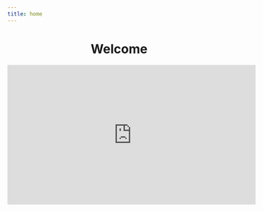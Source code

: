 ```yaml
---
title: home
---
```

<style>
h1 {text-align:center;}
</style>

<h1>Welcome</h1>

<div style="text-align:center;">

  <iframe width="560" height="315" src="https://www.youtube.com/embed/J2spfXWHi7k" title="YouTube video player" frameborder="0" allow="accelerometer; autoplay; clipboard-write;      encrypted-media; gyroscope; picture-in-picture" allowfullscreen></iframe>
  
</div>
